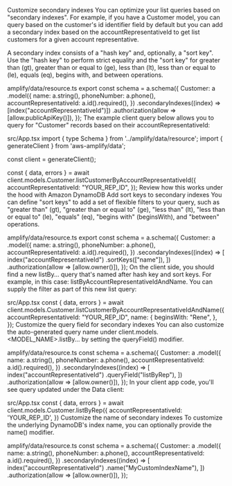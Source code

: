 Customize secondary indexes
You can optimize your list queries based on "secondary indexes". For example, if you have a Customer model, you can query based on the customer's id identifier field by default but you can add a secondary index based on the accountRepresentativeId to get list customers for a given account representative.

A secondary index consists of a "hash key" and, optionally, a "sort key". Use the "hash key" to perform strict equality and the "sort key" for greater than (gt), greater than or equal to (ge), less than (lt), less than or equal to (le), equals (eq), begins with, and between operations.

amplify/data/resource.ts
export const schema = a.schema({
  Customer: a
    .model({
      name: a.string(),
      phoneNumber: a.phone(),
      accountRepresentativeId: a.id().required(),
    })
    .secondaryIndexes((index) => [index("accountRepresentativeId")])
    .authorization(allow => [allow.publicApiKey()]),
});
The example client query below allows you to query for "Customer" records based on their accountRepresentativeId:

src/App.tsx
import { type Schema } from '../amplify/data/resource';
import { generateClient } from 'aws-amplify/data';

const client = generateClient<Schema>();

const { data, errors } =
  await client.models.Customer.listCustomerByAccountRepresentativeId({
    accountRepresentativeId: "YOUR_REP_ID",
  });
Review how this works under the hood with Amazon DynamoDB
Add sort keys to secondary indexes
You can define "sort keys" to add a set of flexible filters to your query, such as "greater than" (gt), "greater than or equal to" (ge), "less than" (lt), "less than or equal to" (le), "equals" (eq), "begins with" (beginsWith), and "between" operations.

amplify/data/resource.ts
export const schema = a.schema({
  Customer: a
    .model({
      name: a.string(),
      phoneNumber: a.phone(),
      accountRepresentativeId: a.id().required(),
    })
    .secondaryIndexes((index) => [
      index("accountRepresentativeId")
        .sortKeys(["name"]),
    ])
    .authorization(allow => [allow.owner()]),
});
On the client side, you should find a new listBy... query that's named after hash key and sort keys. For example, in this case: listByAccountRepresentativeIdAndName. You can supply the filter as part of this new list query:

src/App.tsx
const { data, errors } =
  await client.models.Customer.listCustomerByAccountRepresentativeIdAndName({
    accountRepresentativeId: "YOUR_REP_ID",
    name: {
      beginsWith: "Rene",
    },
  });
Customize the query field for secondary indexes
You can also customize the auto-generated query name under client.models.<MODEL_NAME>.listBy... by setting the queryField() modifier.

amplify/data/resource.ts
const schema = a.schema({
  Customer: a
    .model({
      name: a.string(),
      phoneNumber: a.phone(),
      accountRepresentativeId: a.id().required(),
    })
    .secondaryIndexes((index) => [
      index("accountRepresentativeId")
        .queryField("listByRep"),
    ])
    .authorization(allow => [allow.owner()]),
});
In your client app code, you'll see query updated under the Data client:

src/App.tsx
const {
  data,
  errors
} = await client.models.Customer.listByRep({
  accountRepresentativeId: 'YOUR_REP_ID',
})
Customize the name of secondary indexes
To customize the underlying DynamoDB's index name, you can optionally provide the name() modifier.

amplify/data/resource.ts
const schema = a.schema({
  Customer: a
    .model({
      name: a.string(),
      phoneNumber: a.phone(),
      accountRepresentativeId: a.id().required(),
    })
    .secondaryIndexes((index) => [
      index("accountRepresentativeId")
        .name("MyCustomIndexName"),
    ])
    .authorization(allow => [allow.owner()]),
});